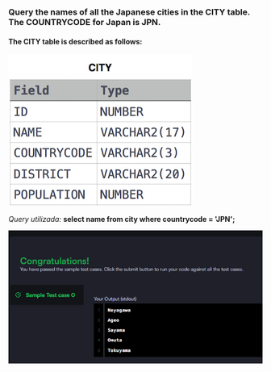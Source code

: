 ### Query the names of all the Japanese cities in the CITY table. The COUNTRYCODE for Japan is JPN.

#### The CITY table is described as follows:

![alt text](table.png)

_Query utilizada:_ **select name from city where countrycode = 'JPN';**

![alt text](image.png)
